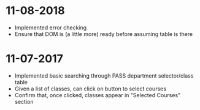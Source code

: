 # 11-08-2018
- Implemented error checking
- Ensure that DOM is (a little more) ready before assuming table is there

# 11-07-2017
- Implemented basic searching through PASS department selector/class table
- Given a list of classes, can click on button to select courses
- Confirm that, once clicked, classes appear in "Selected Courses" section
